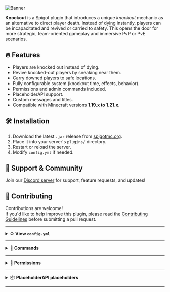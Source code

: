 ![Banner](https://i.imgur.com/TSBMTP6.png)

**Knockout** is a Spigot plugin that introduces a unique *knockout* mechanic as an alternative to direct player death. Instead of dying instantly, players can be incapacitated and revived or carried to safety. This opens the door for more strategic, team-oriented gameplay and immersive PvP or PvE scenarios.

## 🔥 Features

- Players are knocked out instead of dying.
- Revive knocked-out players by sneaking near them.
- Carry downed players to safe locations.
- Fully configurable system (knockout time, effects, behavior).
- Permissions and admin commands included.
- PlaceholderAPI support.
- Custom messages and titles.
- Compatible with Minecraft versions **1.19.x to 1.21.x**.

## 🛠️ Installation

1. Download the latest `.jar` release from [spigotmc.org](https://www.spigotmc.org/resources/knockout.119934/).
2. Place it into your server's `plugins/` directory.
3. Restart or reload the server.
4. Modify `config.yml` if needed.

## 💬 Support & Community

Join our [Discord server](https://discord.com/invite/ynwDP8H2DY) for support, feature requests, and updates!

## 🤝 Contributing

Contributions are welcome!  
If you'd like to help improve this plugin, please read the [Contributing Guidelines](CONTRIBUTING.md) before submitting a pull request.

---

<details>
  <summary>⚙️ <strong>View <code>config.yml</code></strong></summary>

```yaml
# This plugin is compatible with PlaceholderAPI
# However, there are some placeholders available in the config itself
# There is also a few custom placeholders for PlaceholderAPI described on the plugin's page

# You can use RGB colors in messages, example: knockout-title: '&#2FD0AAKnockout'

# Time of knockout in seconds
knockout-time: 60

# Amount of xp levels required to revive a player
revive-levels: 5

# Time in seconds to revive a player
revive-time: 10

# Item required in main hand of a rescuer to revive a player, eq. 'GOLDEN_APPLE'. Set to '' to disable
revive-item: ''

# Send message to player after attempt to revive a player with an item missing in main hand
revive-item-missing-message: '&cYou need a golden apple in your main hand!'

# When true: add slowness effect for the player carrying a knocked out player
slowness-for-carrier: true

# Slowness amplifier for the player carrying a knocked out player; Slowness level is equal to amplifier + 1
slowness-amplifier: 0

# When true: when carrying player is hit, drop the knocked out player
drop-on-hit: true

# If true knocked out player will die when the knockout time ends otherwise will be revived
death-on-end: true

# When true: player will have blindness effect when knocked out
knockout-blindness: true

# Blindness amplifier for the knocked out player; Blindness level is equal to amplifier + 1
blindness-amplifier: 0

# When true: player will be able to move when knocked out
move-when-knocked-out: false

# When true: player will be able to swim when knocked out
swim-when-knocked-out: false

# When true: player will be able to jump when knocked out
jump-when-knocked-out: false

# When true: it will be possible to attack knocked out players
knockout-vulnerable: true

# When true: knocked out player will take damage on hit, else his knockout time will decrease
damage-on-hit: true

# Health of revived player after revival
# Set to -1 to set the maximum health of the player
# Set to 0 to not change the health
# Or set to a specific value to set the health of the revived player
revived-health: 0.0

# Allow looting a knocked out player by clicking RightClick on him
looting-allowed: false

# If damage-on-hit is false, it is amount of knockout time to be decreased on hit
time-decrease-on-hit: 5

# When true: players can be revived by instant health 2 potion
revive-by-instant-health: false

# When true: players can be carried by Shift+RightClick and dropped by Shift+LeftClick
click-to-carry-drop: true

# When true: player will respawn in the specific location given below
# Works only on 1.20.6+ versions
# WARNING: If true, the player will respawn in this specific location even if it is not safe! Make sure to set it to a safe location!
respawn-in-custom-location: false

# Specific location where the player will respawn
# If world-name is empty or incorrect, the player will respawn in the same world where he was knocked out
custom-location:
  world-name: world
  x: 0
  y: 100
  z: 0

# When true: players will get knocked out only in the worlds listed in world-whitelist
enable-world-whitelist: false

# Knockouts will work only in the worlds listed below if enable-world-whitelist is true.
world-whitelist:
  -

# Knockouts will not work in the worlds listed below. Players will die instead.
world-blacklist:
  -

# Note that "/ko knockout" command will work in all worlds regardless of the whitelist/blacklist

# Message for the player when knocked out
knockout-message: '&cYou have been knocked out! Ask someone to revive you or use /die to die at once.'

# Title message for the player when knocked out
knockout-title: '&cKnockout'

# Subtitle message for the player when knocked out
# Use variable %timer% to show the remaining knockout time
knockout-subtitle: '%timer%'

# Hologram title above the player when knocked out
knockout-hologram: '&cKnockout'

# Message for the player who knocked out another player
# Use variable %player% to show the knocked out player name
knockout-attacker-message: '&aYou knocked out &f%player%'

# Title message for the player who knocked out another player
# Use variable %player% to show the knocked out player name
knockout-attacker-title: ''

# Subtitle message for the player who knocked out another player
# Use variable %player% to show the knocked out player name
knockout-attacker-subtitle: ''

# Message for not allowed actions when knocked out
not-allowed-message: "&cYou can't do that when knocked out!"

# Message for the player with not enough levels to revive
# Use variable %levels% to show the required levels
no-levels-message: "&cYou don't have enough levels (%levels%) to revive that player"

# Title message for the rescuer when reviving
# Use variable %percent% to show the progress of reviving
# Use variable %loading-icon% to show the loading icon
# Use variable %player% to show the rescued player name
rescuer-reviving-title: '&aReviving...'

# Subtitle message for the rescuer when reviving
# Use variable %percent% to show the progress of reviving
# Use variable %loading-icon% to show the loading icon
# Use variable %player% to show the rescued player name
rescuer-reviving-subtitle: '%percent%%'

# Title message for the rescuer when revived
# Use variable %player% to show the rescued player name
rescuer-revived-title: '&aYou revived &f%player%'

# Subtitle message for the rescuer when revived
# Use variable %player% to show the rescued player name
rescuer-revived-subtitle: ''

# Successful revive message for the rescuer
# Use variable %player% to show the rescued player name
rescuer-revived-message: ''

# Title message for the rescued when reviving
# Use variable %percent% to show the progress of reviving
# Use variable %loading-icon% to show the loading icon
# Use variable %player% to show the rescuer player name
rescued-reviving-title: '&aYou are being revived...'

# Subtitle message for the rescued when reviving
# Use variable %percent% to show the progress of reviving
# Use variable %loading-icon% to show the loading icon
# Use variable %player% to show the rescuer player name
rescued-reviving-subtitle: '%percent%%'

# Title message for the rescued when revived by a player
# Use variable %player% to show the rescuer player name
rescued-revived-by-title: '&aYou live again!'

# Subtitle message for the rescued when revived by a player
# Use variable %player% to show the rescuer player name
rescued-revived-by-subtitle: '&aYou have been revived by &f%player%'

# Successful revive message for the rescued by a player
# Use variable %player% to show the rescuer player name
rescued-revived-by-message: ''

# Title message for the rescued when revived by other reason
rescued-revived-title: '&aYou live again!'

# Subtitle message for the rescued when revived by other reason
rescued-revived-subtitle: '&aYou have been revived'

# Successful revive message for the rescued by other reason
rescued-revived-message: ''

# Message when the player uses /die command and is not knocked out
invalid-die-message: "&cYou can use that command only when knocked out!"

# Message when the player uses /drop command and is not carrying any knocked out player
invalid-drop-message: "&cYou are not carrying any knocked out player!"

# Message when the player uses /carry command and there is no knocked out player nearby
invalid-carry-message: "&cThere is no knocked out player nearby!"

# Message when the player uses /carry command and is already carrying a knocked out player
already-carrying-message: "&cYou are already carrying a knocked out player!"

# Message when the player doesn't have permission to do something
no-permission-message: "&4You don't have permission to do that!"

# Aliases for the commands
# Restart the server after changing the aliases
aliases:
  carry:
    - podnies
    -
  drop:
    - zrzuc
    -
  die:
    - zgin
    -
  knockout:
    - ko

# USE WITH CAUTION
# Commands to run from console.
# Variable %player% is the knocked out player
# Use DELAY <ticks> to delay the command execution
# 20 ticks = 1 second
# Example:
#   - playsound minecraft:entity.zombie.death player %player% ~ ~ ~ 10 1 1
#   - say &cPlayer fainted from breaking his legs
#   - DELAY 40
#   - say &eWill anyone help &f%player%&e?

# Enable console commands.
enable-console-commands: false

# Run console commands when a knockout happens.
console-knockout-commands:
  -

# Run console commands during knockout on a loop.
# Use DELAY <ticks> to delay commands execution or the server will crash
console-knockout-loop-commands:
  -

# Run console commands after knockout.
console-after-knockout-commands:
  -

# Run console commands after revive.
console-after-revive-commands:
  -
```
</details>

---

<details>
  <summary>📜 <strong>Commands</strong></summary>

| Command                                 | Description                       |
| --------------------------------------- | --------------------------------- |
| `/die`                                  | Instantly die when knocked out    |
| `/carry`                                | Carry a nearby knocked-out player |
| `/drop`                                 | Drop the carried player           |
| `/knockout revive <player>`             | Revive a specific player          |
| `/knockout knockout <player> <seconds>` | Knockout a player for a set time  |
| `/knockout reload`                      | Reload the plugin configuration   |


</details>

---

<details>
  <summary>🔐 <strong>Permissions</strong></summary>

| Permission         | Description                    |
| ------------------ | ------------------------------ |
| `knockout.carry`   | Use `/carry`                   |
| `knockout.drop`    | Use `/drop`                    |
| `knockout.die`     | Use `/die`                     |
| `knockout.revive`  | Revive players                 |
| `knockout.command` | Use commands while knocked out |
| `knockout.admin`   | Use admin `/knockout` commands |


</details>

---

<details>
  <summary>📦 <strong>PlaceholderAPI placeholders</strong></summary>

| Placeholder                   | Description                                    |
| ----------------------------- | ---------------------------------------------- |
| `%knockout_knocked_out%`      | `TRUE` if player is knocked out                |
| `%knockout_time_left%`        | Remaining knockout time                        |
| `%knockout_killer%`           | Name of entity that knocked the player out     |
| `%knockout_vehicle%`          | Name of player carrying the knocked-out player |
| `%knockout_is_being_revived%` | `TRUE` if currently being revived              |
| `%knockout_knockouts%`        | Number of knocked-out players on the server    |


</details>

---
